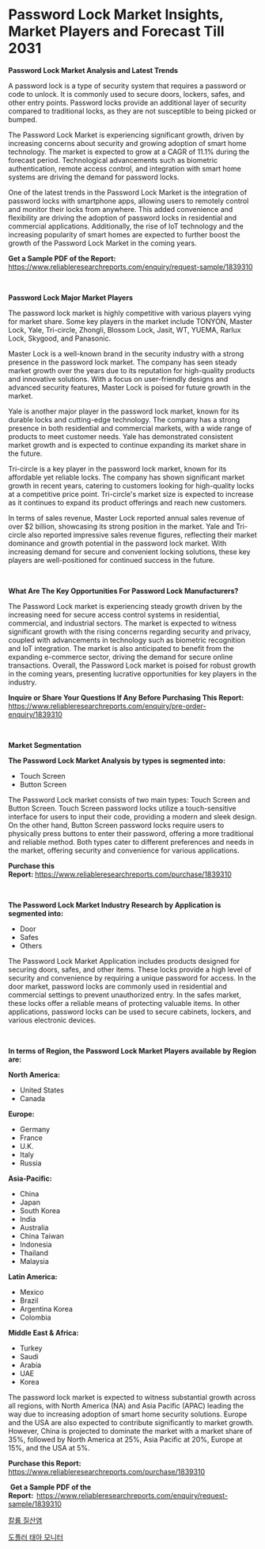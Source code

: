 <p><h1>Password Lock Market Insights, Market Players and Forecast Till 2031</h1></p><p><strong>Password Lock Market Analysis and Latest Trends</strong></p>
<p><p>A password lock is a type of security system that requires a password or code to unlock. It is commonly used to secure doors, lockers, safes, and other entry points. Password locks provide an additional layer of security compared to traditional locks, as they are not susceptible to being picked or bumped.</p><p>The Password Lock Market is experiencing significant growth, driven by increasing concerns about security and growing adoption of smart home technology. The market is expected to grow at a CAGR of 11.1% during the forecast period. Technological advancements such as biometric authentication, remote access control, and integration with smart home systems are driving the demand for password locks. </p><p>One of the latest trends in the Password Lock Market is the integration of password locks with smartphone apps, allowing users to remotely control and monitor their locks from anywhere. This added convenience and flexibility are driving the adoption of password locks in residential and commercial applications. Additionally, the rise of IoT technology and the increasing popularity of smart homes are expected to further boost the growth of the Password Lock Market in the coming years.</p></p>
<p><strong>Get a Sample PDF of the Report:&nbsp;</strong> <a href="https://www.reliableresearchreports.com/enquiry/request-sample/1839310">https://www.reliableresearchreports.com/enquiry/request-sample/1839310</a></p>
<p>&nbsp;</p>
<p><strong>Password Lock Major Market Players</strong></p>
<p><p>The password lock market is highly competitive with various players vying for market share. Some key players in the market include TONYON, Master Lock, Yale, Tri-circle, Zhongli, Blossom Lock, Jasit, WT, YUEMA, Rarlux Lock, Skygood, and Panasonic.</p><p>Master Lock is a well-known brand in the security industry with a strong presence in the password lock market. The company has seen steady market growth over the years due to its reputation for high-quality products and innovative solutions. With a focus on user-friendly designs and advanced security features, Master Lock is poised for future growth in the market.</p><p>Yale is another major player in the password lock market, known for its durable locks and cutting-edge technology. The company has a strong presence in both residential and commercial markets, with a wide range of products to meet customer needs. Yale has demonstrated consistent market growth and is expected to continue expanding its market share in the future.</p><p>Tri-circle is a key player in the password lock market, known for its affordable yet reliable locks. The company has shown significant market growth in recent years, catering to customers looking for high-quality locks at a competitive price point. Tri-circle's market size is expected to increase as it continues to expand its product offerings and reach new customers.</p><p>In terms of sales revenue, Master Lock reported annual sales revenue of over $2 billion, showcasing its strong position in the market. Yale and Tri-circle also reported impressive sales revenue figures, reflecting their market dominance and growth potential in the password lock market. With increasing demand for secure and convenient locking solutions, these key players are well-positioned for continued success in the future.</p></p>
<p>&nbsp;</p>
<p><strong>What Are The Key Opportunities For Password Lock Manufacturers?</strong></p>
<p><p>The Password Lock market is experiencing steady growth driven by the increasing need for secure access control systems in residential, commercial, and industrial sectors. The market is expected to witness significant growth with the rising concerns regarding security and privacy, coupled with advancements in technology such as biometric recognition and IoT integration. The market is also anticipated to benefit from the expanding e-commerce sector, driving the demand for secure online transactions. Overall, the Password Lock market is poised for robust growth in the coming years, presenting lucrative opportunities for key players in the industry.</p></p>
<p><strong>Inquire or Share Your Questions If Any Before Purchasing This Report:</strong> <a href="https://www.reliableresearchreports.com/enquiry/pre-order-enquiry/1839310">https://www.reliableresearchreports.com/enquiry/pre-order-enquiry/1839310</a></p>
<p>&nbsp;</p>
<p><strong>Market Segmentation</strong></p>
<p><strong>The Password Lock Market Analysis by types is segmented into:</strong></p>
<p><ul><li>Touch Screen</li><li>Button Screen</li></ul></p>
<p><p>The Password Lock market consists of two main types: Touch Screen and Button Screen. Touch Screen password locks utilize a touch-sensitive interface for users to input their code, providing a modern and sleek design. On the other hand, Button Screen password locks require users to physically press buttons to enter their password, offering a more traditional and reliable method. Both types cater to different preferences and needs in the market, offering security and convenience for various applications.</p></p>
<p><strong>Purchase this Report:&nbsp;</strong><a href="https://www.reliableresearchreports.com/purchase/1839310">https://www.reliableresearchreports.com/purchase/1839310</a></p>
<p>&nbsp;</p>
<p><strong>The Password Lock Market Industry Research by Application is segmented into:</strong></p>
<p><ul><li>Door</li><li>Safes</li><li>Others</li></ul></p>
<p><p>The Password Lock Market Application includes products designed for securing doors, safes, and other items. These locks provide a high level of security and convenience by requiring a unique password for access. In the door market, password locks are commonly used in residential and commercial settings to prevent unauthorized entry. In the safes market, these locks offer a reliable means of protecting valuable items. In other applications, password locks can be used to secure cabinets, lockers, and various electronic devices.</p></p>
<p>&nbsp;</p>
<p><strong>In terms of Region, the Password Lock Market Players available by Region are:</strong></p>
<p>
    <p> <strong> North America: </strong>
        <ul>
            <li>United States</li>
            <li>Canada</li>
        </ul>
        </p> 
    <p> <strong> Europe: </strong>
        <ul>
            <li>Germany</li>
            <li>France</li>
            <li>U.K.</li>
            <li>Italy</li>
            <li>Russia</li>
        </ul>
        </p> 
    <p> <strong> Asia-Pacific: </strong>
        <ul>
            <li>China</li>
            <li>Japan</li>
            <li>South Korea</li>
            <li>India</li>
            <li>Australia</li>
            <li>China Taiwan</li>
            <li>Indonesia</li>
            <li>Thailand</li>
            <li>Malaysia</li>
        </ul>
        </p> 
    <p> <strong> Latin America: </strong>
        <ul>
            <li>Mexico</li>
            <li>Brazil</li>
            <li>Argentina Korea</li>
            <li>Colombia</li>
        </ul>
        </p> 
    <p> <strong> Middle East & Africa: </strong>
        <ul>
            <li>Turkey</li>
            <li>Saudi</li>
            <li>Arabia</li>
            <li>UAE</li>
            <li>Korea</li>
        </ul>
    </p>
    </p>
<p><p>The password lock market is expected to witness substantial growth across all regions, with North America (NA) and Asia Pacific (APAC) leading the way due to increasing adoption of smart home security solutions. Europe and the USA are also expected to contribute significantly to market growth. However, China is projected to dominate the market with a market share of 35%, followed by North America at 25%, Asia Pacific at 20%, Europe at 15%, and the USA at 5%.</p></p>
<p><strong>Purchase this Report: </strong><a href="https://www.reliableresearchreports.com/purchase/1839310">https://www.reliableresearchreports.com/purchase/1839310</a></p>
<p>&nbsp;<strong>Get a Sample PDF of the Report:&nbsp;&nbsp;</strong><a href="https://www.reliableresearchreports.com/enquiry/request-sample/1839310">https://www.reliableresearchreports.com/enquiry/request-sample/1839310</a></p>
<p><strong></strong></p>
<p><p><a href="https://medium.com/@kenyonjohns/%EC%B9%BC%EB%A5%A8-%EC%A7%88%EC%82%B0%EC%97%BC-%EC%8B%9C%EC%9E%A5-%EA%B7%9C%EB%AA%A8-cagr-%ED%8A%B8%EB%A0%8C%EB%93%9C-2024-2030-fa03b3f7f6a9">칼륨 질산염</a></p><p><a href="https://medium.com/@kennayundt/%EB%8F%84%ED%94%8C%EB%9F%AC-%ED%83%9C%EC%95%84-%EB%AA%A8%EB%8B%88%ED%84%B0-%EC%8B%9C%EC%9E%A5-%EB%B6%84%EC%84%9D-%ED%8F%89%EA%B7%A0-%EC%97%B0%EA%B0%84-%EC%84%B1%EC%9E%A5%EB%A5%A0-%EC%8B%9C%EC%9E%A5-%EC%84%B8%EB%B6%84%ED%99%94-%EB%B0%8F-%EC%84%B8%EA%B3%84-%EC%82%B0%EC%97%85-%EA%B0%9C%EC%9A%94-ec2c6edea01b">도플러 태아 모니터</a></p></p>